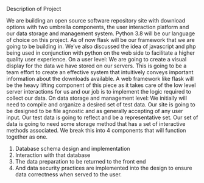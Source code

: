 Description of Project

We are building an open source software repository site with download options with two
umbrella components, the user interaction platform and our data storage and management
system.
Python 3.8 will be our language of choice on this project. As of now flask will be our framework
that we are going to be building in. We’ve also discussed the idea of javascript and php being
used in conjunction with python on the web side to facilitate a higher quality user experience.
On a user level:
We are going to create a visual display for the data we have stored on our servers. This
is going to be a team effort to create an effective system that intuitively conveys important
information about the downloads available. A web framework like flask will be the heavy lifting
component of this piece as it takes care of the low level server interactions for us and our job is
to implement the logic required to collect our data.
On data storage and management level:
We initially will need to compile and organize a desired set of test data. Our site is going
to be designed to be file agnostic and as generally accepting of any user input. Our test data is
going to reflect and be a representative set.
Our set of data is going to need some storage method that has a set of interactive
methods associated.
We break this into 4 components that will function together as one.
1. Database schema design and implementation
2. Interaction with that database
3. The data preparation to be returned to the front end
4. And data security practices are implemented into the design to ensure data correctness
when served to the user.
